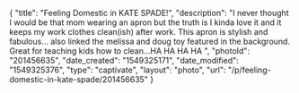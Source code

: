 {
    "title": "Feeling Domestic in KATE SPADE!",
    "description": "I never thought I would be that mom wearing an apron but the truth is I kinda love it and it keeps my work clothes clean(ish) after work. This apron is stylish and fabulous... also linked the melissa and doug toy featured in the background. Great for teaching kids how to clean...HA HA HA HA ",
    "photoId": "201456635",
    "date_created": "1549325171",
    "date_modified": "1549325376",
    "type": "captivate",
    "layout": "photo",
    "url": "\/p\/feeling-domestic-in-kate-spade\/201456635"
}